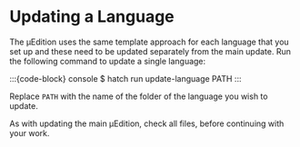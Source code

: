 # Updating a Language

The μEdition uses the same template approach for each language that you set up and these need to be updated separately
from the main update. Run the following command to update a single language:

:::{code-block} console
$ hatch run update-language PATH
:::

Replace `PATH` with the name of the folder of the language you wish to update.

As with updating the main μEdition, check all files, before continuing with your work.
